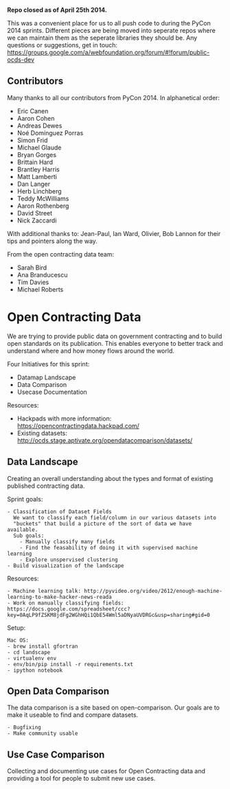 **Repo closed as of April 25th 2014.**

This was a convenient place for us to all push code to during
the PyCon 2014 sprints. Different pieces are being moved into seperate
repos where we can maintain them as the seperate libraries they should be. Any
questions or suggestions, get in touch:
https://groups.google.com/a/webfoundation.org/forum/#!forum/public-ocds-dev

Contributors
----------------------
Many thanks to all our contributors from PyCon 2014. In
alphanetical order:

* Eric Canen
* Aaron Cohen
* Andreas Dewes
* Noé Domínguez Porras
* Simon Frid
* Michael Glaude
* Bryan Gorges
* Brittain Hard
* Brantley Harris
* Matt Lamberti
* Dan Langer
* Herb Linchberg
* Teddy McWilliams
* Aaron Rothenberg
* David Street
* Nick Zaccardi

With additional thanks to: Jean-Paul, Ian Ward, Olivier, Bob Lannon for their
tips and pointers along the way.

From the open contracting data team:

* Sarah Bird
* Ana Branducescu
* Tim Davies
* Michael Roberts


Open Contracting Data
===================

We are trying to provide public data on government contracting and to build open 
standards on its publication. This enables everyone to better track and 
understand where and how money flows around the world.

Four Initiatives for this sprint:

- Datamap Landscape
- Data Comparison
- Usecase Documentation

Resources:

- Hackpads with more information: https://opencontractingdata.hackpad.com/
- Existing datasets: http://ocds.stage.aptivate.org/opendatacomparison/datasets/


Data Landscape
---------------

Creating an overall understanding about the types and format of existing
published contracting data.

Sprint goals:

    - Classification of Dataset Fields
      We want to classify each field/column in our various datasets into 
      "buckets" that build a picture of the sort of data we have available.
      Sub goals:
        - Manually classify many fields
        - Find the feasability of doing it with supervised machine learning
        - Explore unspervised clustering
    - Build visualization of the landscape

Resources:

    - Machine learning talk: http://pyvideo.org/video/2612/enough-machine-learning-to-make-hacker-news-reada
    - Work on manually classifying fields: https://docs.google.com/spreadsheet/ccc?key=0AqLP9fZSKM8jdFg2WGhHQi1QbE54Wml5aDNyaUVDRGc&usp=sharing#gid=0

Setup:

    Mac OS:
    - brew install gfortran
    - cd landscape
    - virtualenv env
    - env/bin/pip install -r requirements.txt
    - ipython notebook

Open Data Comparison
---------------------

The data comparison is a site based on open-comparison.  Our goals are to
make it useable to find and compare datasets.

    - Bugfixing
    - Make community usable

Use Case Comparison
-------------------

Collecting and documenting use cases for Open Contracting data and providing a
tool for people to submit new use cases.
